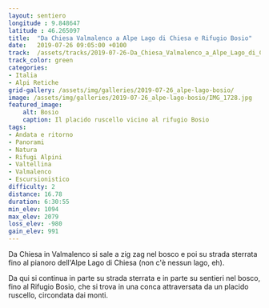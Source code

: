 ```yaml
---
layout: sentiero
longitude : 9.848647
latitude : 46.265097
title:  "Da Chiesa Valmalenco a Alpe Lago di Chiesa e Rifugio Bosio"
date:   2019-07-26 09:05:00 +0100
track:  /assets/tracks/2019-07-26-Da_Chiesa_Valmalenco_a_Alpe_Lago_di_Chiesa_e_Rifugio_Bosio.gpx
track_color: green
categories:
- Italia
- Alpi Retiche
grid-gallery: /assets/img/galleries/2019-07-26_alpe-lago-bosio/
image: /assets/img/galleries/2019-07-26_alpe-lago-bosio/IMG_1728.jpg
featured_image:
    alt: Bosio
    caption: Il placido ruscello vicino al rifugio Bosio
tags:
- Andata e ritorno
- Panorami
- Natura
- Rifugi Alpini
- Valtellina
- Valmalenco
- Escursionistico
difficulty: 2
distance: 16.78 
duration: 6:30:55
min_elev: 1094
max_elev: 2079
loss_elev: -980
gain_elev: 991
---
```


Da Chiesa in Valmalenco si sale a zig zag nel bosco e poi su strada sterrata fino al pianoro dell'Alpe Lago di Chiesa (non c'è nessun lago, eh).

Da qui si continua in parte su strada sterrata e in parte su sentieri nel bosco, fino al Rifugio Bosio, che si trova in una conca attraversata da un placido ruscello, circondata dai monti.
